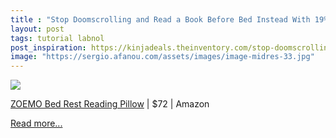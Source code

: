 ```yaml
---
title : "Stop Doomscrolling and Read a Book Before Bed Instead With 19% off a Reading Pillow"
layout: post
tags: tutorial labnol
post_inspiration: https://kinjadeals.theinventory.com/stop-doomscrolling-and-read-a-book-before-bed-instead-w-1846611876
image: "https://sergio.afanou.com/assets/images/image-midres-33.jpg"
---
```


<img src="https://i.kinja-img.com/gawker-media/image/upload/s--Z66MAux2--/c_fit,fl_progressive,q_80,w_636/ffkgsfbwofu1uk9hhahq.jpg" /><p><a data-amazonasin="B07FNWPT1B" data-amazonsubtag="[t|link[p|1846611876[a|B07FNWPT1B[au|5876237249239818746[b|lifehacker[lt|text" href="https://www.amazon.com/gp/product/B07FNWPT1B/ref=ox_sc_saved_title_9?ascsubtag=7e9c48ad8777006751c65080f924426b78cda294&amp;smid=A2V6TXW7ONF7KY&amp;tag=lifehackeramzn-20&amp;th=1" data-amazontag="lifehackeramzn-20" target="_top">ZOEMO Bed Rest Reading Pillow</a> | $72 | Amazon</p><p><a href="https://kinjadeals.theinventory.com/stop-doomscrolling-and-read-a-book-before-bed-instead-w-1846611876">Read more...</a></p>